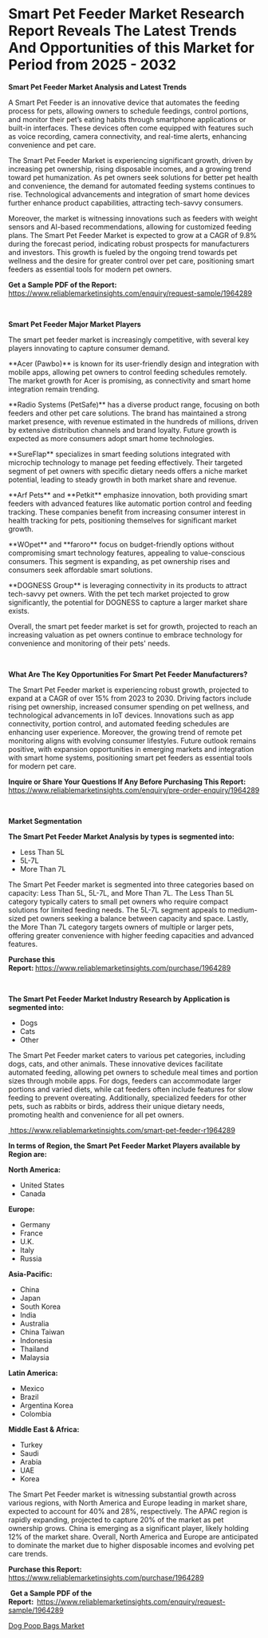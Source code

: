 <p><h1>Smart Pet Feeder Market Research Report Reveals The Latest Trends And Opportunities of this Market for Period from 2025 - 2032</h1></p><p><strong>Smart Pet Feeder Market Analysis and Latest Trends</strong></p>
<p><p>A Smart Pet Feeder is an innovative device that automates the feeding process for pets, allowing owners to schedule feedings, control portions, and monitor their pet’s eating habits through smartphone applications or built-in interfaces. These devices often come equipped with features such as voice recording, camera connectivity, and real-time alerts, enhancing convenience and pet care.</p><p>The Smart Pet Feeder Market is experiencing significant growth, driven by increasing pet ownership, rising disposable incomes, and a growing trend toward pet humanization. As pet owners seek solutions for better pet health and convenience, the demand for automated feeding systems continues to rise. Technological advancements and integration of smart home devices further enhance product capabilities, attracting tech-savvy consumers.</p><p>Moreover, the market is witnessing innovations such as feeders with weight sensors and AI-based recommendations, allowing for customized feeding plans. The Smart Pet Feeder Market is expected to grow at a CAGR of 9.8% during the forecast period, indicating robust prospects for manufacturers and investors. This growth is fueled by the ongoing trend towards pet wellness and the desire for greater control over pet care, positioning smart feeders as essential tools for modern pet owners.</p></p>
<p><strong>Get a Sample PDF of the Report:&nbsp;</strong> <a href="https://www.reliablemarketinsights.com/enquiry/request-sample/1964289?utm_campaign=1166&utm_medium=2&utm_source=Github&utm_content=ia&utm_term=04042025&utm_id=smart-pet-feeder">https://www.reliablemarketinsights.com/enquiry/request-sample/1964289</a></p>
<p>&nbsp;</p>
<p><strong>Smart Pet Feeder Major Market Players</strong></p>
<p><p>The smart pet feeder market is increasingly competitive, with several key players innovating to capture consumer demand. </p><p>**Acer (Pawbo)** is known for its user-friendly design and integration with mobile apps, allowing pet owners to control feeding schedules remotely. The market growth for Acer is promising, as connectivity and smart home integration remain trending.</p><p>**Radio Systems (PetSafe)** has a diverse product range, focusing on both feeders and other pet care solutions. The brand has maintained a strong market presence, with revenue estimated in the hundreds of millions, driven by extensive distribution channels and brand loyalty. Future growth is expected as more consumers adopt smart home technologies.</p><p>**SureFlap** specializes in smart feeding solutions integrated with microchip technology to manage pet feeding effectively. Their targeted segment of pet owners with specific dietary needs offers a niche market potential, leading to steady growth in both market share and revenue.</p><p>**Arf Pets** and **Petkit** emphasize innovation, both providing smart feeders with advanced features like automatic portion control and feeding tracking. These companies benefit from increasing consumer interest in health tracking for pets, positioning themselves for significant market growth.</p><p>**WOpet** and **faroro** focus on budget-friendly options without compromising smart technology features, appealing to value-conscious consumers. This segment is expanding, as pet ownership rises and consumers seek affordable smart solutions.</p><p>**DOGNESS Group** is leveraging connectivity in its products to attract tech-savvy pet owners. With the pet tech market projected to grow significantly, the potential for DOGNESS to capture a larger market share exists.</p><p>Overall, the smart pet feeder market is set for growth, projected to reach an increasing valuation as pet owners continue to embrace technology for convenience and monitoring of their pets' needs.</p></p>
<p>&nbsp;</p>
<p><strong>What Are The Key Opportunities For Smart Pet Feeder Manufacturers?</strong></p>
<p><p>The Smart Pet Feeder market is experiencing robust growth, projected to expand at a CAGR of over 15% from 2023 to 2030. Driving factors include rising pet ownership, increased consumer spending on pet wellness, and technological advancements in IoT devices. Innovations such as app connectivity, portion control, and automated feeding schedules are enhancing user experience. Moreover, the growing trend of remote pet monitoring aligns with evolving consumer lifestyles. Future outlook remains positive, with expansion opportunities in emerging markets and integration with smart home systems, positioning smart pet feeders as essential tools for modern pet care.</p></p>
<p><strong>Inquire or Share Your Questions If Any Before Purchasing This Report:</strong> <a href="https://www.reliablemarketinsights.com/enquiry/pre-order-enquiry/1964289?utm_campaign=1166&utm_medium=2&utm_source=Github&utm_content=ia&utm_term=04042025&utm_id=smart-pet-feeder">https://www.reliablemarketinsights.com/enquiry/pre-order-enquiry/1964289</a></p>
<p>&nbsp;</p>
<p><strong>Market Segmentation</strong></p>
<p><strong>The Smart Pet Feeder Market Analysis by types is segmented into:</strong></p>
<p><ul><li>Less Than 5L</li><li>5L-7L</li><li>More Than 7L</li></ul></p>
<p><p>The Smart Pet Feeder market is segmented into three categories based on capacity: Less Than 5L, 5L-7L, and More Than 7L. The Less Than 5L category typically caters to small pet owners who require compact solutions for limited feeding needs. The 5L-7L segment appeals to medium-sized pet owners seeking a balance between capacity and space. Lastly, the More Than 7L category targets owners of multiple or larger pets, offering greater convenience with higher feeding capacities and advanced features.</p></p>
<p><strong>Purchase this Report:&nbsp;</strong><a href="https://www.reliablemarketinsights.com/purchase/1964289?utm_campaign=1166&utm_medium=2&utm_source=Github&utm_content=ia&utm_term=04042025&utm_id=smart-pet-feeder">https://www.reliablemarketinsights.com/purchase/1964289</a></p>
<p>&nbsp;</p>
<p><strong>The Smart Pet Feeder Market Industry Research by Application is segmented into:</strong></p>
<p><ul><li>Dogs</li><li>Cats</li><li>Other</li></ul></p>
<p><p>The Smart Pet Feeder market caters to various pet categories, including dogs, cats, and other animals. These innovative devices facilitate automated feeding, allowing pet owners to schedule meal times and portion sizes through mobile apps. For dogs, feeders can accommodate larger portions and varied diets, while cat feeders often include features for slow feeding to prevent overeating. Additionally, specialized feeders for other pets, such as rabbits or birds, address their unique dietary needs, promoting health and convenience for all pet owners.</p></p>
<p><a href="https://www.reliablemarketinsights.com/smart-pet-feeder-r1964289?utm_campaign=1166&utm_medium=2&utm_source=Github&utm_content=ia&utm_term=04042025&utm_id=smart-pet-feeder">&nbsp;https://www.reliablemarketinsights.com/smart-pet-feeder-r1964289</a></p>
<p><strong>In terms of Region, the Smart Pet Feeder Market Players available by Region are:</strong></p>
<p>
    <p> <strong> North America: </strong>
        <ul>
            <li>United States</li>
            <li>Canada</li>
        </ul>
        </p> 
    <p> <strong> Europe: </strong>
        <ul>
            <li>Germany</li>
            <li>France</li>
            <li>U.K.</li>
            <li>Italy</li>
            <li>Russia</li>
        </ul>
        </p> 
    <p> <strong> Asia-Pacific: </strong>
        <ul>
            <li>China</li>
            <li>Japan</li>
            <li>South Korea</li>
            <li>India</li>
            <li>Australia</li>
            <li>China Taiwan</li>
            <li>Indonesia</li>
            <li>Thailand</li>
            <li>Malaysia</li>
        </ul>
        </p> 
    <p> <strong> Latin America: </strong>
        <ul>
            <li>Mexico</li>
            <li>Brazil</li>
            <li>Argentina Korea</li>
            <li>Colombia</li>
        </ul>
        </p> 
    <p> <strong> Middle East & Africa: </strong>
        <ul>
            <li>Turkey</li>
            <li>Saudi</li>
            <li>Arabia</li>
            <li>UAE</li>
            <li>Korea</li>
        </ul>
    </p>
    </p>
<p><p>The Smart Pet Feeder market is witnessing substantial growth across various regions, with North America and Europe leading in market share, expected to account for 40% and 28%, respectively. The APAC region is rapidly expanding, projected to capture 20% of the market as pet ownership grows. China is emerging as a significant player, likely holding 12% of the market share. Overall, North America and Europe are anticipated to dominate the market due to higher disposable incomes and evolving pet care trends.</p></p>
<p><strong>Purchase this Report: </strong><a href="https://www.reliablemarketinsights.com/purchase/1964289?utm_campaign=1166&utm_medium=2&utm_source=Github&utm_content=ia&utm_term=04042025&utm_id=smart-pet-feeder">https://www.reliablemarketinsights.com/purchase/1964289</a></p>
<p>&nbsp;<strong>Get a Sample PDF of the Report:&nbsp;&nbsp;</strong><a href="https://www.reliablemarketinsights.com/enquiry/request-sample/1964289?utm_campaign=1166&utm_medium=2&utm_source=Github&utm_content=ia&utm_term=04042025&utm_id=smart-pet-feeder">https://www.reliablemarketinsights.com/enquiry/request-sample/1964289</a></p>
<p><strong></strong></p>
<p><p><a href="https://github.com/yoshih12/Market-Research-Report-List-4/blob/main/dog-poop-bags-market.md?utm_campaign=1166&utm_medium=2&utm_source=Github&utm_content=ia&utm_term=04042025&utm_id=smart-pet-feeder">Dog Poop Bags Market</a></p></p>
